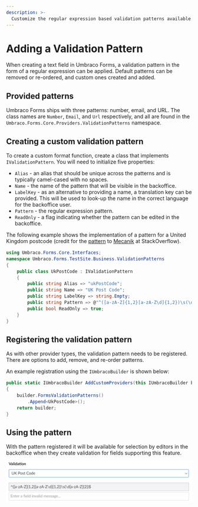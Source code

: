 ```yaml
---
description: >-
  Customize the regular expression based validation patterns available for text fields.
---
```


# Adding a Validation Pattern

When creating a text field in Umbraco Forms, a validation pattern in the form of a regular expression can be applied. Default patterns can be removed or re-ordered, and custom ones created and added.

## Provided patterns

Umbraco Forms ships with three patterns: number, email, and URL.  The class names are `Number`, `Email`, and `Url` respectively, and all are found in the
`Umbraco.Forms.Core.Providers.ValidationPatterns` namespace.

## Creating a custom validation pattern

To create a custom format function, create a class that implements `IValidationPattern`.  You will need to initialize five properties:

- `Alias` - an alias that should be unique across the patterns and is typically camel-cased with no spaces.
- `Name` - the name of the pattern that will be visible in the backoffice.
- `LabelKey` - as an alternative to providing a name, a translation key can be provided. This will be used to look-up the name in the correct language for the backoffice user.
- `Pattern` - the regular expression pattern.
- `ReadOnly` - a flag indicating whether the pattern can be edited in the backoffice.

The following example shows the implementation of a pattern for a United Kingdom postcode (credit for the [pattern](https://stackoverflow.com/a/69806181/489433) to [Mecanik](https://stackoverflow.com/users/6583298/mecanik) at StackOverflow).

```csharp
using Umbraco.Forms.Core.Interfaces;
namespace Umbraco.Forms.TestSite.Business.ValidationPatterns
{
    public class UkPostCode : IValidationPattern
    {
        public string Alias => "ukPostCode";
        public string Name => "UK Post Code";
        public string LabelKey => string.Empty;
        public string Pattern => @"^([a-zA-Z]{1,2}[a-zA-Z\d]{1,2})\s(\d[a-zA-Z]{2})$";
        public bool ReadOnly => true;
    }
}
```

## Registering the validation pattern

As with other provider types, the validation pattern needs to be registered. There are options to add, remove, and re-order patterns.

An example registration using the `IUmbracoBuilder` is shown below:

```csharp
public static IUmbracoBuilder AddCustomProviders(this IUmbracoBuilder builder)
{
    builder.FormsValidationPatterns()
        .Append<UkPostCode>();
    return builder;
}
```

## Using the pattern

With the pattern registered it will be available for selection by editors in the backoffice when they create validation for fields supporting this feature.

![Validation pattern](../images/validation-pattern.png)